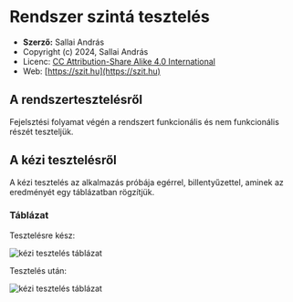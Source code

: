 # Rendszer szintá tesztelés

* **Szerző:** Sallai András
* Copyright (c) 2024, Sallai András
* Licenc: [CC Attribution-Share Alike 4.0 International](https://creativecommons.org/licenses/by-sa/4.0/)
* Web: [https://szit.hu](https://szit.hu)

## A rendszertesztelésről

Fejelsztési folyamat végén a rendszert funkcionális és nem funkcionális részét teszteljük.

## A kézi tesztelésről

A kézi tesztelés az alkalmazás próbája egérrel, billentyűzettel, aminek az eredményét egy táblázatban rögzítjük.

### Táblázat

Tesztelésre kész:

![kézi tesztelés táblázat](images/keziteszt_tablazat_01.png)

Tesztelés után:

![kézi tesztelés táblázat](images/keziteszt_tablazat_02.png)
